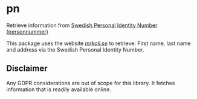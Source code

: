 # pn

Retrieve information from [Swedish Personal Identity Number (personnummer)](https://en.wikipedia.org/wiki/Personal_identity_number_(Sweden))

This package uses the website [_mrkoll.se_](https://www.mrkoll.se/) to retrieve: First name, last name and address via the Swedish Personal Identity Number.

## Disclaimer

Any GDPR considerations are out of scope for this library. It fetches information that is readily available online.
